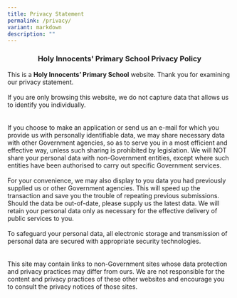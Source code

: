 ```yaml
---
title: Privacy Statement
permalink: /privacy/
variant: markdown
description: ""
---
```

### <center> Holy Innocents' Primary School Privacy Policy </center>



This is a **Holy Innocents’ Primary School** website. Thank you for examining our privacy statement. 
<br>
<br>
If you are only browsing this website, we do not capture data that allows us to identify you individually. 
<br>
<br> 	 
If you choose to make an application or send us an e-mail for which you provide us with personally identifiable data, we may share necessary data with other Government agencies, so as to serve you in a most efficient and effective way, unless such sharing is prohibited by legislation. We will NOT share your personal data with non-Government entities, except where such entities have been authorised to carry out specific Government services. 
<br>
<br>
For your convenience, we may also display to you data you had previously supplied us or other Government agencies. This will speed up the transaction and save you the trouble of repeating previous submissions. Should the data be out-of-date, please supply us the latest data. We will retain your personal data only as necessary for the effective delivery of public services to you. 
<br>
<br>
To safeguard your personal data, all electronic storage and transmission of personal data are secured with appropriate security technologies. 
<br>
<br>	 
This site may contain links to non-Government sites whose data protection and privacy practices may differ from ours. We are not responsible for the content and privacy practices of these other websites and encourage you to consult the privacy notices of those sites.
